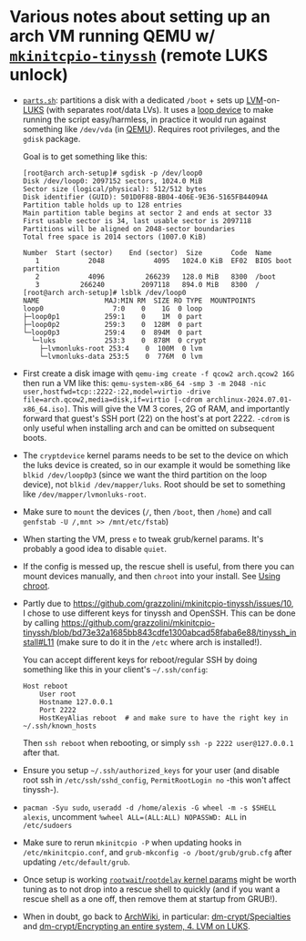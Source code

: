 # Various notes about setting up an arch VM running QEMU w/ [`mkinitcpio-tinyssh`](https://github.com/grazzolini/mkinitcpio-tinyssh) (remote LUKS unlock)

* [`parts.sh`](parts.sh): partitions a disk with a dedicated `/boot` + sets up [LVM](https://en.wikipedia.org/wiki/Logical_Volume_Manager_(Linux))-on-[LUKS](https://en.wikipedia.org/wiki/Linux_Unified_Key_Setup) (with separates root/data LVs). It uses a [loop device](https://en.wikipedia.org/wiki/Loop_device) to make running the script easy/harmless, in practice it would run against something like `/dev/vda` (in [QEMU](https://www.qemu.org/)). Requires root privileges, and the `gdisk` package.

  Goal is to get something like this:

  ```
  [root@arch arch-setup]# sgdisk -p /dev/loop0
  Disk /dev/loop0: 2097152 sectors, 1024.0 MiB
  Sector size (logical/physical): 512/512 bytes
  Disk identifier (GUID): 501D0F88-BB04-406E-9E36-5165FB44094A
  Partition table holds up to 128 entries
  Main partition table begins at sector 2 and ends at sector 33
  First usable sector is 34, last usable sector is 2097118
  Partitions will be aligned on 2048-sector boundaries
  Total free space is 2014 sectors (1007.0 KiB)
  
  Number  Start (sector)    End (sector)  Size       Code  Name
     1            2048            4095   1024.0 KiB  EF02  BIOS boot partition
     2            4096          266239   128.0 MiB   8300  /boot
     3          266240         2097118   894.0 MiB   8300  /
  [root@arch arch-setup]# lsblk /dev/loop0
  NAME                MAJ:MIN RM  SIZE RO TYPE  MOUNTPOINTS
  loop0                 7:0    0    1G  0 loop
  ├─loop0p1           259:1    0    1M  0 part
  ├─loop0p2           259:3    0  128M  0 part
  └─loop0p3           259:4    0  894M  0 part
    └─luks            253:3    0  878M  0 crypt
      ├─lvmonluks-root 253:4    0  100M  0 lvm
      └─lvmonluks-data 253:5    0  776M  0 lvm
  ```
* First create a disk image with `qemu-img create -f qcow2 arch.qcow2 16G` then run a VM like this: `qemu-system-x86_64 -smp 3 -m 2048 -nic user,hostfwd=tcp::2222-:22,model=virtio -drive file=arch.qcow2,media=disk,if=virtio [-cdrom archlinux-2024.07.01-x86_64.iso]`. This will give the VM 3 cores, 2G of RAM, and importantly forward that guest's SSH port (22) on the host's at port 2222. `-cdrom` is only useful when installing arch and can be omitted on subsequent boots.
* The `cryptdevice` kernel params needs to be set to the device on which the luks device is created, so in our example it would be something like `blkid /dev/loop0p3` (since we want the third partition on the loop device), not `blkid /dev/mapper/luks`. Root should be set to something like `/dev/mapper/lvmonluks-root`.
* Make sure to `mount` the devices (`/`, then `/boot`, then `/home`) and call `genfstab -U /,mnt >> /mnt/etc/fstab`)
* When starting the VM, press `e` to tweak grub/kernel params. It's probably a good idea to disable `quiet`.
* If the config is messed up, the rescue shell is useful, from there you can mount devices manually, and then `chroot` into your install. See [Using chroot](https://wiki.archlinux.org/title/Chroot#Using_chroot).
* Partly due to <https://github.com/grazzolini/mkinitcpio-tinyssh/issues/10>, I chose to use different keys for tinyssh and OpenSSH. This can be done by calling <https://github.com/grazzolini/mkinitcpio-tinyssh/blob/bd73e32a1685bb843cdfe1300abcad58faba6e88/tinyssh_install#L11> (make sure to do it in the `/etc` where arch is installed!).
  
  You can accept different keys for reboot/regular SSH by doing something like this in your client's `~/.ssh/config`:

  ```
  Host reboot
      User root
      Hostname 127.0.0.1
      Port 2222
      HostKeyAlias reboot  # and make sure to have the right key in ~/.ssh/known_hosts
  ```

  Then `ssh reboot` when rebooting, or simply `ssh -p 2222 user@127.0.0.1` after that.
* Ensure you setup `~/.ssh/authorized_keys` for your user (and disable root ssh in `/etc/ssh/sshd_config`, `PermitRootLogin no` -this won't affect tinyssh-).
* `pacman -Syu sudo`, `useradd -d /home/alexis -G wheel -m -s $SHELL alexis`, uncomment `%wheel ALL=(ALL:ALL) NOPASSWD: ALL` in `/etc/sudoers`
* Make sure to rerun `mkinitcpio -P` when updating hooks in `/etc/mkinitcpio.conf`, and `grub-mkconfig -o /boot/grub/grub.cfg` after updating `/etc/default/grub`.
* Once setup is working [`rootwait`/`rootdelay` kernel params](https://unix.stackexchange.com/questions/67199/whats-the-point-of-rootwait-rootdelay) might be worth tuning as to not drop into a rescue shell to quickly (and if you want a rescue shell as a one off, then remove them at startup from GRUB!).
* When in doubt, go back to [ArchWiki](https://wiki.archlinux.org/title/Main_page), in particular: [dm-crypt/Specialties](https://title/Dm-crypt/Specialties) and [dm-crypt/Encrypting an entire system, 4. LVM on LUKS](https://wiki.archlinux.org/title/Dm-crypt/Encrypting_an_entire_system#LVM_on_LUKS).
